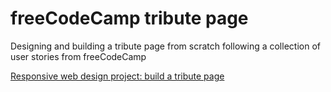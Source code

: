 # freeCodeCamp tribute page
 
Designing and building a tribute page from scratch following a collection of user stories from freeCodeCamp

[Responsive web design project: build a tribute page](https://www.freecodecamp.org/learn/2022/responsive-web-design/build-a-tribute-page-project/build-a-tribute-page)
